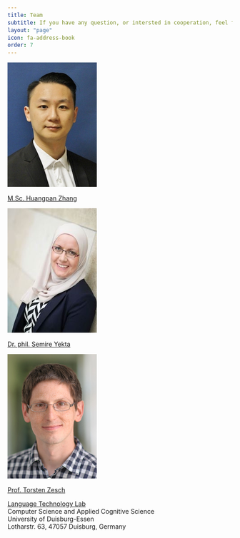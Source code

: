 ```yaml
---
title: Team
subtitle: If you have any question, or intersted in cooperation, feel free to contact us.
layout: "page"
icon: fa-address-book
order: 7
---
```



![M.Sc. Huangpan Zhang](assets/images/zhang.jpg) 

[M.Sc. Huangpan Zhang](mailto:huangpan.zhang@uni-due.de)

![Dr. phil. Semire Yekta](assets/images/yekta.jpg) 

[Dr. phil. Semire Yekta](mailto:semire.yekta@uni-due.de)

![Prof. Torsten Zesch](assets/images/zesch.jpg) 

[Prof. Torsten Zesch](mailto:torsten.zesch@uni-due.de)

[Language Technology Lab](https://www.ltl.uni-due.de/)  
Computer Science and Applied Cognitive Science  
University of Duisburg-Essen  
Lotharstr. 63, 47057 Duisburg, Germany  